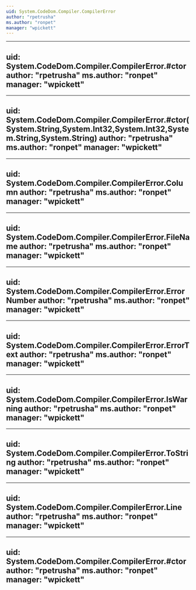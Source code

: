 ```yaml
---
uid: System.CodeDom.Compiler.CompilerError
author: "rpetrusha"
ms.author: "ronpet"
manager: "wpickett"
---
```


---
uid: System.CodeDom.Compiler.CompilerError.#ctor
author: "rpetrusha"
ms.author: "ronpet"
manager: "wpickett"
---

---
uid: System.CodeDom.Compiler.CompilerError.#ctor(System.String,System.Int32,System.Int32,System.String,System.String)
author: "rpetrusha"
ms.author: "ronpet"
manager: "wpickett"
---

---
uid: System.CodeDom.Compiler.CompilerError.Column
author: "rpetrusha"
ms.author: "ronpet"
manager: "wpickett"
---

---
uid: System.CodeDom.Compiler.CompilerError.FileName
author: "rpetrusha"
ms.author: "ronpet"
manager: "wpickett"
---

---
uid: System.CodeDom.Compiler.CompilerError.ErrorNumber
author: "rpetrusha"
ms.author: "ronpet"
manager: "wpickett"
---

---
uid: System.CodeDom.Compiler.CompilerError.ErrorText
author: "rpetrusha"
ms.author: "ronpet"
manager: "wpickett"
---

---
uid: System.CodeDom.Compiler.CompilerError.IsWarning
author: "rpetrusha"
ms.author: "ronpet"
manager: "wpickett"
---

---
uid: System.CodeDom.Compiler.CompilerError.ToString
author: "rpetrusha"
ms.author: "ronpet"
manager: "wpickett"
---

---
uid: System.CodeDom.Compiler.CompilerError.Line
author: "rpetrusha"
ms.author: "ronpet"
manager: "wpickett"
---

---
uid: System.CodeDom.Compiler.CompilerError.#ctor
author: "rpetrusha"
ms.author: "ronpet"
manager: "wpickett"
---

